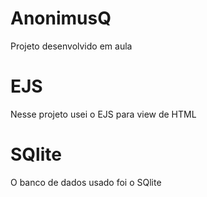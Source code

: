 # AnonimusQ
 Projeto desenvolvido em aula

 # EJS
 Nesse projeto usei o EJS para view de HTML

 # SQlite
 O banco de dados usado foi o SQlite
